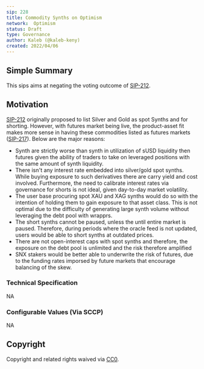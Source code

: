 ```yaml
---
sip: 228
title: Commodity Synths on Optimism
network:  Optimism 
status: Draft
type: Governance
author: Kaleb (@kaleb-keny)
created: 2022/04/06
---
```


## Simple Summary

<!--"If you can't explain it simply, you don't understand it well enough." Simply describe the outcome the proposed changes intends to achieve. This should be non-technical and accessible to a casual community member.-->

This sips aims at negating the voting outcome of [SIP-212](https://sips.synthetix.io/sips/sip-212/).

## Motivation

<!--This is where you explain the reasoning behind how you propose to solve the problem. Why did you propose to implement the change in this way, what were the considerations and trade-offs? The rationale fleshes out what motivated the design and why particular design decisions were made. It should describe alternate designs that were considered and related work. The rationale may also provide evidence of consensus within the community, and should discuss important objections or concerns raised during discussion.-->

[SIP-212](https://sips.synthetix.io/sips/sip-212/) originally proposed to list Silver and Gold as spot Synths and for shorting. However, with futures market being live, the product-asset fit makes more sense in having these commodities listed as futures markets ([SIP-217](https://sips.synthetix.io/sips/sip-217/)). Below are the major reasons:
- Synth are strictly worse than synth in utilization of sUSD liquidity then futures given the ability of traders to take on leveraged positions with the same amount of synth liquidity.
- There isn't any interest rate embedded into silver/gold spot synths. While buying exposure to such derivatives there are carry yield and cost involved. Furthermore, the need to calibrate interest rates via governance for shorts is not ideal, given day-to-day market volatility.
- The user base procuring spot XAU and XAG synths would do so with the intention of holding them to gain exposure to that asset class. This is not optimal due to the difficulty of generating large synth volume without leveraging the debt pool with wrapprs.
- The short synths cannot be paused, unless the until entire market is paused. Therefore, during periods where the oracle feed is not updated, users would be able to short synths at outdated prices.
- There are not open-interest caps with spot synths and therefore, the exposure on the debt pool is unlimited and the risk therefore amplified
-  SNX stakers would be better able to underwrite the risk of futures, due to the funding rates imporsed by future markets that encourage balancing of the skew.


### Technical Specification

NA

### Configurable Values (Via SCCP)

NA


## Copyright

Copyright and related rights waived via [CC0](https://creativecommons.org/publicdomain/zero/1.0/).
